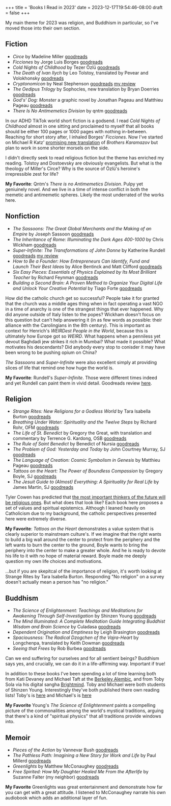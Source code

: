 +++
title = 'Books I Read in 2023'
date = 2023-12-17T19:54:46-08:00
draft = false
+++

My main theme for 2023 was religion, and Buddhism in particular, so I've moved
those into their own section.

## Fiction
* _Circe_ by Madeline Miller [goodreads](https://www.goodreads.com/book/show/35959740-circe)
* _Ficciones_ by Jorge Luis Borges [goodreads](https://www.goodreads.com/book/show/426504.Ficciones)
* _Cold Nights of Childhood_ by Tezer Özlü [goodreads](https://www.goodreads.com/book/show/61157636-cold-nights-of-childhood)
* _The Death of Ivan Ilych_ by Leo Tolstoy, translated by Pevear and Volokhonsky [goodreads](https://www.goodreads.com/book/show/18386.The_Death_of_Ivan_Ilych)
* _Cryptonomicon_ by Neal Stephenson [goodreads](https://www.goodreads.com/book/show/816.Cryptonomicon) [my review](https://www.goodreads.com/review/show/2115211297)
* _The Oedipus Trilogy_ by Sophocles, new translation by Bryan Doerries [goodreads](https://www.goodreads.com/book/show/57499882-oedipus-trilogy)
* _God's' Dog: Monster_ a graphic novel by Jonathan Pageau and Matthieu Pageau [goodreads](https://www.goodreads.com/book/show/90995601-god-s-dog)
* _There Is No Antimemetics Division_ by qntm [goodreads](https://www.goodreads.com/book/show/54870256-there-is-no-antimemetics-division)

In our ADHD TikTok world short fiction is a godsend. I read _Cold Nights of
Childhood_ almost in one sitting and proclaimed to myself that all books should
be either 100 pages or 1000 pages with nothing in-between. Reaching for
short story after, I inhaled Borges' _Ficciones_. Now I've started on Michael R
Katz' [promising new translation](https://www.goodreads.com/book/show/200196904-the-brothers-karamazov)
of _Brothers Karamazov_ but plan to work in some shorter morsels on the side.

I didn't directly seek to read religious fiction but the theme has enriched
my reading. Tolstoy and Dostoevsky are obviously evangelists. But what is the
theology of Miller's Circe? Why is the source of Özlü's heroine's irrepressible
zest for life?

**My Favorite**: Qntm's _There is no Antimemetics Division_. Pulpy yet
geniuinely novel. And we live in a time of intense conflict in both the memetic
and antimemetic spheres. Likely the most underrated of the works here.

## Nonfiction
* _The Sassoons: The Great Global Merchants and the Making of an Empire_ by Joseph Sassoon [goodreads](https://www.goodreads.com/book/show/59811807-the-sassoons)
* _The Inheritance of Rome: Illuminating the Dark Ages 400-1000_ by Chris Wickham [goodreads](https://www.goodreads.com/book/show/6297739-the-inheritance-of-rome)
* _Super-Infinite: The Transformations of John Donne_ by Katherine Rundell [goodreads](https://www.goodreads.com/book/show/59851731-super-infinite) [my review](https://www.goodreads.com/review/show/6047198802)
* _How to Be a Founder: How Entrepreneurs Can Identify, Fund and Launch Their Best Ideas_ by Alice Bentinck and Matt Clifford [goodreads](https://www.goodreads.com/book/show/58532147-how-to-be-a-founder)
* _Six Easy Pieces: Essentials of Physics Explained by Its Most Brilliant Teacher_ by Richard Feynman [goodreads](https://www.goodreads.com/book/show/5553.Six_Easy_Pieces)
* _Building a Second Brain: A Proven Method to Organize Your Digital Life and Unlock Your Creative Potential_ by Tiago Forte [goodreads](https://www.goodreads.com/book/show/59616977-building-a-second-brain)

How did the catholic church get so successful? People take it for granted that
the church was a middle ages thing when in fact operating a vast NGO in a time
of anarchy is one of the strangest things that ever happened. Why did anyone
outside of Italy listen to the popes? Wickham doesn't focus on this question
but can't help answering it (in as few words as possible: their alliance with
the Carolingians in the 8th century). This is important as context for Henrich's
_WEIRDest People in the World_, because this is ultimately how Europe got so
_WEIRD_. What happens when a penniless yet devout Baghdadi jew strikes it rich
in Mumbai? What made it possible? What motivates his descendants? Did anybody
every stop to conisder it may have been wrong to be pushing opium on China?

_The Sassoons_ and _Super-Infinite_ were also excellent simply at providing
slices of life that remind one how huge the world is.

**My Favorite**: Rundell's _Super-Infinite_. Those were different times
indeed and yet Rundell can paint them in vivid detail. Goodreads review
[here](https://www.goodreads.com/review/show/6047198802).

## Religion

* _Strange Rites: New Religions for a Godless World_ by Tara Isabella Burton [goodreads](https://www.goodreads.com/book/show/51720367-strange-rites)
* _Breathing Under Water: Spirituality and the Twelve Steps_ by Richard Rohr, OFM [goodreads](https://www.goodreads.com/book/show/563135.Breathing_Underwater)
* _The Life of St. Benedict_ by Gregory the Great, with translation and commentary by Terrence G. Kardong, OSB [goodreads](https://www.goodreads.com/book/show/6650710-the-life-of-st-benedict-by-gregory-the-great)
* _The Rule of Saint Benedict_ by Benedict of Nursia [goodreads](https://www.goodreads.com/book/show/82406.The_Rule_of_Saint_Benedict)
* _The Problem of God: Yesterday and Today_ by John Courtney Murray, SJ [goodreads](https://www.goodreads.com/book/show/1224841.The_Problem_of_God)
* _The Language of Creation: Cosmic Symbolism in Genesis_ by Matthieu Pageau [goodreads](https://www.goodreads.com/book/show/40192316-the-language-of-creation)
* _Tattoos on the Heart: The Power of Boundless Compassion_ by Gregory Boyle, SJ [goodreads](https://www.goodreads.com/book/show/7090193-tattoos-on-the-heart)
* _The Jesuit Guide to (Almost) Everything: A Spirituality for Real Life_ by James Martin, SJ [goodreads](https://www.goodreads.com/book/show/6829199-the-jesuit-guide-to-almost-everything)

Tyler Cowen has predicted that [the most important thinkers of the future will
be religious ones](https://marginalrevolution.com/marginalrevolution/2021/02/why-will-the-important-thinkers-of-the-future-be-religious-ones.html).
But what does that look like? Each book here proposes a set of values and
spiritual epistemics. Although I leaned heavily on Catholicism due to my
background, the catholic perspectives presented here were extremely diverse.

**My Favorite**: _Tattoos on the Heart_ demonstrates a value system that is
clearly superior to mainstream culture's. If we imagine that the right wants to
build a big wall around the center to protect from the periphery and the left
wants to burn the center to the ground, Boyle wants to bring the periphery into
the center to make a greater whole. And he is ready to devote his life to it
with no hope of material reward. Boyle made me deeply question my own life
choices and motivations.

…but if you are skepitcal of the importance of religion, it's worth looking at
Strange Rites by Tara Isabella Burton. Responding "No religion" on a survey
doesn't actually mean a person has "no religion."

## Buddhism
* _The Science of Enlightenment: Teachings and Meditations for Awakening Through Self-Investigation_ by Shinzen Young [goodreads](https://www.goodreads.com/book/show/1663855.The_Science_of_Enlightenment)
* _The Mind Illuminated: A Complete Meditation Guide Integrating Buddhist Wisdom and Brain Science_ by Culadasa [goodreads](https://www.goodreads.com/book/show/25942786-the-mind-illuminated)
* _Dependent Origination and Emptiness_ by Leigh Brasington [goodreads](https://www.goodreads.com/book/show/59487139-dependent-origination-and-emptiness)
* _Spaciousness: The Radical Dzogchen of the Vajra-Heart_ by Longchenpa, translated by Keith Dowman [goodreads](https://www.goodreads.com/book/show/18365925-spaciousness)
* _Seeing that Frees_ by Rob Burbea [goodreads](https://www.goodreads.com/book/show/25172403-seeing-that-frees)

Can we end suffering for ourselves and for all sentient beings? Buddhism says
yes, and crucially, we can do it in a life-affirming way. Important if true!

In addition to these books I've been spending a lot of time learning both from
Kati Devaney and Michael Taft at the 
[Berkeley Alembic](https://berkeleyalembic.org/), and from Toby Sola via his
digital sangha [Brightmind](https://www.brightmind.com/). Toby and Michael were
both students of Shinzen Young. Interestingly they've both published there own
reading lists! Toby's is [here](https://www.brightmind.com/reading) and
Michael's is [here](https://deconstructingyourself.com/best-meditation-books-2020.html)

**My Favorite** Young's _The Science of Enlightenment_ paints a compelling
picture of the commonalities among the world's mystical traditions, arguing
that there's a kind of "spiritual physics" that all traditions provide windows
into.

## Memoir
* _Pieces of the Action_ by Vannevar Bush [goodreads](https://www.goodreads.com/book/show/14290284-pieces-of-the-action)
* _The Pathless Path: Imagining a New Story for Work and Life_ by Paul Millerd [goodreads](https://www.goodreads.com/book/show/60151185-the-pathless-path)
* _Greenlights_ by Matthew McConaughey [goodreads](https://www.goodreads.com/book/show/52838315-greenlights)
* _Free Spirited: How My Daughter Healed Me From the Afterlife_ by Suzanne Falter (my neighbor) [goodreads](https://www.goodreads.com/book/show/69703107-free-spirited)

**My Favorite** Greenlights was great entertainment and demonstrate how far you
can get with a great attitude. I listened to McConaughey narrate his own
audiobook which adds an additional layer of fun.

